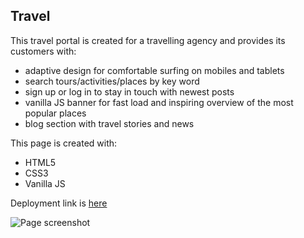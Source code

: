 ## Travel ##

This travel portal is created for a travelling agency and provides its customers with:
* adaptive design for comfortable surfing on mobiles and tablets
* search tours/activities/places by key word
* sign up or log in to stay in touch with newest posts
* vanilla JS banner for fast load and inspiring overview of the most popular places
* blog section with travel stories and news

This page is created with:
* HTML5
* CSS3
* Vanilla JS

Deployment link is [here](https://haslie22.github.io/travel/travel/)

![Page screenshot](https://user-images.githubusercontent.com/79032502/188223123-b295d451-1e62-4bdd-9b2b-f96003e4e923.png)

